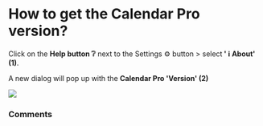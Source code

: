 # How to get the Calendar Pro version?

<p class="no-margin">Click on the <b>Help button ❔</b> next to the Settings ⚙️ button &gt; select<b> ' ℹ️ About' (1)</b>.</p>
<p class="no-margin"></p>
<p class="no-margin">A new dialog will pop up with the <b>Calendar Pro 'Version' (2)</b></p>
<p class="no-margin"></p>
<p class="no-margin"></p>
<div class="intercom-container"><img src="/assets/img/teams-pro/image_112.png"></div>

### Comments
<Comments />
